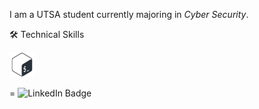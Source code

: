 I am a UTSA student currently majoring in *Cyber Security*.

:hammer_and_wrench: Technical Skills
<div>
  <img src="https://github.com/devicons/devicon/blob/master/icons/bash/bash-plain.svg" title="Bash" alt="bash" width="40" height="40"/>&nbsp;
</div>
<p> </p>
<div id="badges">=
    <img src="https://img.shields.io/badge/LinkedIn-blue?style=for-the-badge&logo=linkedin&logoColor=white" alt="LinkedIn Badge"/>
</div>
